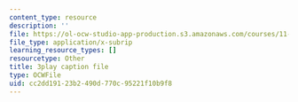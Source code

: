 ```yaml
---
content_type: resource
description: ''
file: https://ol-ocw-studio-app-production.s3.amazonaws.com/courses/11-384-malaysia-sustainable-cities-practicum-spring-2018/cc2dd19123b2490d770c95221f10b9f8_ehZgJ8Y2UJI.srt
file_type: application/x-subrip
learning_resource_types: []
resourcetype: Other
title: 3play caption file
type: OCWFile
uid: cc2dd191-23b2-490d-770c-95221f10b9f8
---
```


